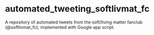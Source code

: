 # automated_tweeting_softlivmat_fc
A repository of automated tweets from the soft/living matter fanclub (@softlivmat_fc); implemented with Google app script.
